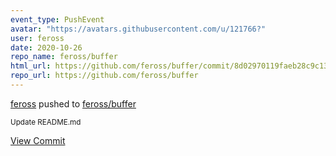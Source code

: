 ```yaml
---
event_type: PushEvent
avatar: "https://avatars.githubusercontent.com/u/121766?"
user: feross
date: 2020-10-26
repo_name: feross/buffer
html_url: https://github.com/feross/buffer/commit/8d02970119faeb28c9c1367309aa0cbcee2ed1d7
repo_url: https://github.com/feross/buffer
---
```


<a href='https://github.com/feross' target='_blank'>feross</a> pushed to <a href='https://github.com/feross/buffer' target='_blank'>feross/buffer</a>

<small>Update README.md</small>

<a href='https://github.com/feross/buffer/commit/8d02970119faeb28c9c1367309aa0cbcee2ed1d7' target='_blank'>View Commit</a>